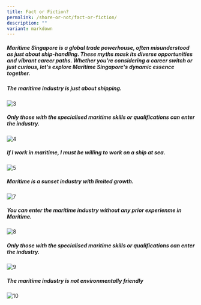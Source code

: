 ```yaml
---
title: Fact or Fiction?
permalink: /shore-or-not/fact-or-fiction/
description: ""
variant: markdown
---
```

##### Maritime Singapore is a global trade powerhouse, often misunderstood as just about ship-handling. These myths mask its diverse opportunities and vibrant career paths. Whether you're considering a career switch or just curious, let's explore Maritime Singapore's dynamic essence together.

##### The maritime industry is just about shipping.

<img border="0" alt="3" src="https://i.ibb.co/xftsXg0/3.png">

##### Only those with the specialised maritime skills or qualifications can enter the industry.

<img border="0" alt="4" src="https://i.ibb.co/J7Qh24B/4.png">

##### If I work in maritime, I must be willing to work on a ship at sea.

<img border="0" alt="5" src="https://i.ibb.co/1zWtMfW/5.png">


##### Maritime is a sunset industry with limited growth.

<img border="0" alt="7" src="https://i.ibb.co/HH67j0k/7.png">

##### You can enter the maritime industry without any prior experienme in Maritime.

<img border="0" alt="8" src="https://i.ibb.co/m5f5YpL/8.png">

##### Only those with the specialised maritime skills or qualifications can enter the industry.

<img border="0" alt="9" src="https://i.ibb.co/dt8RzTY/9.png">

##### The maritime industry is not environmentally friendly

<img border="0" alt="10" src="https://i.ibb.co/pxcYgtp/10.png">